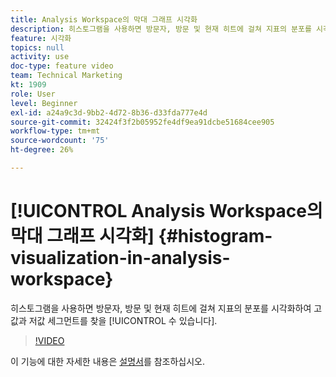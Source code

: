 ```yaml
---
title: Analysis Workspace의 막대 그래프 시각화
description: 히스토그램을 사용하면 방문자, 방문 및 현재 히트에 걸쳐 지표의 분포를 시각화하여 고값과 저값 세그먼트를 찾을 수 있습니다.
feature: 시각화
topics: null
activity: use
doc-type: feature video
team: Technical Marketing
kt: 1909
role: User
level: Beginner
exl-id: a24a9c3d-9bb2-4d72-8b36-d33fda777e4d
source-git-commit: 32424f3f2b05952fe4df9ea91dcbe51684cee905
workflow-type: tm+mt
source-wordcount: '75'
ht-degree: 26%

---
```


# [!UICONTROL Analysis Workspace의 막대 그래프 시각화] {#histogram-visualization-in-analysis-workspace}

 히스토그램을 사용하면 방문자, 방문   및 현재 히트에 걸쳐 지표의 분포를 시각화하여 고값과 저값 세그먼트를 찾을  [!UICONTROL 수 있습니다].

>[!VIDEO](https://video.tv.adobe.com/v/23725/?quality=12)

이 기능에 대한 자세한 내용은 [설명서](https://marketing.adobe.com/resources/help/ko_KR/analytics/analysis-workspace/histogram.html)를 참조하십시오.
